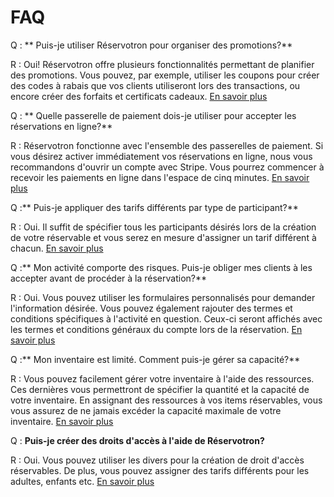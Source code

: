 # FAQ

Q : ** Puis-je utiliser Réservotron pour organiser des promotions?**

R : Oui! Réservotron offre plusieurs fonctionnalités permettant de planifier des promotions. Vous pouvez, par exemple, utiliser les coupons pour créer des codes à rabais que vos clients utiliseront lors des transactions, ou encore créer des forfaits et certificats cadeaux. [En savoir plus](coupons.md)

Q : ** Quelle passerelle de paiement dois-je utiliser pour accepter les réservations en ligne?**

R : Réservotron fonctionne avec l'ensemble des passerelles de paiement. Si vous désirez activer immédiatement vos réservations en ligne, nous vous recommandons d'ouvrir un compte avec Stripe. Vous pourrez commencer à recevoir les paiements en ligne dans l'espace de cinq minutes.
[En savoir plus](paiement_en_ligne.md)

Q :** Puis-je appliquer des tarifs différents par type de participant?**

R : Oui. Il suffit de spécifier tous les participants désirés lors de la création de votre réservable et vous serez en mesure d'assigner un tarif différent à chacun. [En savoir plus](grille_tarifaire1.md)

Q :** Mon activité comporte des risques. Puis-je obliger mes clients à les accepter avant de procéder à la réservation?**

R : Oui. Vous pouvez utiliser les formulaires personnalisés pour demander l'information désirée. Vous pouvez également rajouter des termes et conditions spécifiques à l'activité en question. Ceux-ci seront affichés avec les termes et conditions généraux du compte lors de la réservation. [En savoir plus](formulaires_personnalises.md)

Q :** Mon inventaire est limité. Comment puis-je gérer sa capacité?**

R : Vous pouvez facilement gérer votre inventaire à l'aide des ressources. Ces dernières vous permettront de spécifier la quantité et la capacité de votre inventaire. En assignant des ressources à vos items réservables, vous vous assurez de ne jamais excéder la capacité maximale de votre inventaire. [En savoir plus](assignation_de_ressources.md)

Q : **Puis-je créer des droits d'accès à l'aide de Réservotron?**

R : Oui. Vous pouvez utiliser les divers pour la création de droit d'accès réservables. De plus, vous pouvez assigner des tarifs différents pour les adultes, enfants etc. [En savoir plus](creer_un_divers.md)